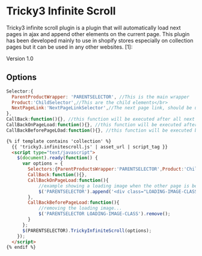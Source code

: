 Tricky3 Infinite Scroll
=========

Tricky3 infinite scroll plugin is a plugin that will automatically load next pages in ajax and append other elements on the current page. This plugin has been developed mainly to use in shopify stores especially on collection pages but it can be used in any other websites. [1]:

Version 1.0

Options
---------

``` javascript
Selector:{
  ParentProductWrapper: 'PARENTSELECTOR', //This is the main wrapper
  Product:'ChildSelector',//This are the child elements</br>
  NextPageLink:'NextPageLinkSelector',//The next page link, should be unique on the page</br>
},
CallBack:function(){}, //this function will be executed after all next pages have been loaded</br>
CallBackOnPageLoad:function(){}, //this function will be executed after a next page has been loaded</br>
CallBackBeforePageLOad:function(){}, //this function will be executed before the next page is loaded</br>

```
``` HTML
{% if template contains 'collection' %}
  {{ 'tricky3.infinitescroll.js' | asset_url | script_tag }}
  <script type="text/javascript">
    $(document).ready(function() {
      var options = {
        Selectors:{ParentProductsWrapper:'PARENTSELECTOR',Product:'ChildSelector',NextPageLink:'NextPageLinkSelector'},
        CallBack:function(){},
        CallBackOnPageLoad:function(){
			//example showing a loading image when the other page is being loaded...
			$('PARENTSELECTOR').append('<div class="LOADING-IMAGE-CLASS"/>');
		},
        CallBackBeforePageLoad:function(){
			//removing the loading image...
			$('PARENTSELECTOR LOADING-IMAGE-CLASS').remove();
		}
      };
      $(PARENTSELECTOR).TrickyInfiniteScroll(options);
    });
  </script>
{% endif %}
```